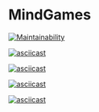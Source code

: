 # MindGames

[![Maintainability](https://api.codeclimate.com/v1/badges/195ddb9a7be1d2c19070/maintainability)](https://codeclimate.com/github/veroleded/MindGames/maintainability)

[![asciicast](https://asciinema.org/a/SDr1OqXJpHLZw2C1Af3ucbBOW.svg)](https://asciinema.org/a/SDr1OqXJpHLZw2C1Af3ucbBOW)

[![asciicast](https://asciinema.org/a/1RUnRF8VG3QD7ANrvcJAo1Z9f.svg)](https://asciinema.org/a/1RUnRF8VG3QD7ANrvcJAo1Z9f)

[![asciicast](https://asciinema.org/a/A54oVuhXiBOUxHo9XtABbwk52.svg)](https://asciinema.org/a/A54oVuhXiBOUxHo9XtABbwk52)

[![asciicast](https://asciinema.org/a/XAYR0vVI2d8bBn3qXMlclPcS0.svg)](https://asciinema.org/a/XAYR0vVI2d8bBn3qXMlclPcS0)